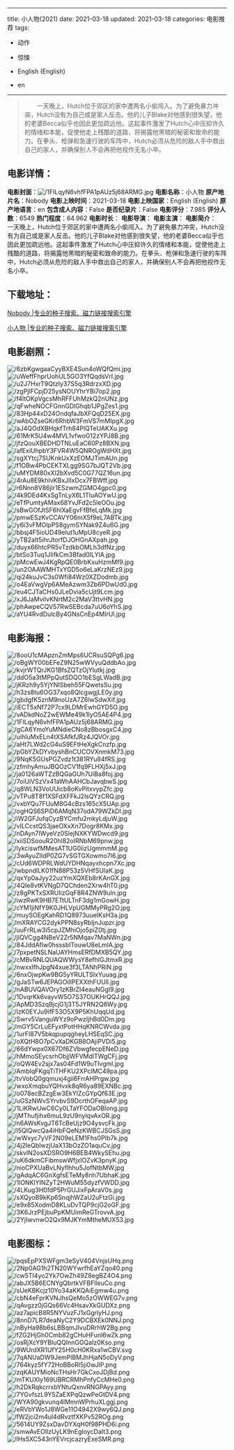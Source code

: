 
---
title: 小人物(2021)
date: 2021-03-18
updated: 2021-03-18
categories: 电影推荐
tags:
- 动作
- 惊悚

- English (English)
- en
---


> 　　一天晚上，Hutch位于郊区的家中遭两名小偷闯入。为了避免暴力冲突，Hutch没有为自己或是家人反击。他的儿子Blake对他感到很失望，他的老婆Becca似乎也因此更加疏远他。这起事件激发了Hutch心中压抑许久的情绪和本能，促使他走上残酷的道路，将揭露他黑暗的秘密和致命的能力。在拳头、枪弹和急速行驶的车阵中，Hutch必须从危险的敌人手中救出自己的家人，并确保别人不会再把他视作无名小卒。

## **电影详情**：

**电影封面**：<img src="https://image.tmdb.org/t/p/w200/1FILqyN6vhfFPA1pAUz5j68ARMG.jpg" alt="/1FILqyN6vhfFPA1pAUz5j68ARMG.jpg" title="/1FILqyN6vhfFPA1pAUz5j68ARMG.jpg">
**电影名称**：小人物
**原产地片名**：Nobody
**电影上映时间**：2021-03-18
**电影上映国家**：English (English)
**原产地语言**：en
**包含成人内容**：False
**是否纪录片**：False
**电影评分**：7.985
**评分人数**：6549
**热门程度**：64.962
**电影时长**：
**电影导演**：
**电影主演**：
**电影简介**：　　一天晚上，Hutch位于郊区的家中遭两名小偷闯入。为了避免暴力冲突，Hutch没有为自己或是家人反击。他的儿子Blake对他感到很失望，他的老婆Becca似乎也因此更加疏远他。这起事件激发了Hutch心中压抑许久的情绪和本能，促使他走上残酷的道路，将揭露他黑暗的秘密和致命的能力。在拳头、枪弹和急速行驶的车阵中，Hutch必须从危险的敌人手中救出自己的家人，并确保别人不会再把他视作无名小卒。

## **下载地址**：
[Nobody |专业的种子搜索、磁力链接搜索引擎](https://movie.amd794.com:2083/?search=Nobody&ordering=&mode=match_phrase&page_size=10&page=1)

[小人物 |专业的种子搜索、磁力链接搜索引擎](https://movie.amd794.com:2083/?search=%E5%B0%8F%E4%BA%BA%E7%89%A9&ordering=&mode=match_phrase&page_size=10&page=1)
 

## **电影剧照**：
<img src="https://image.tmdb.org/t/p/original/6zbKgwgaaCyyBXE4Sun4oWQfQmi.jpg" alt="/6zbKgwgaaCyyBXE4Sun4oWQfQmi.jpg" title="/6zbKgwgaaCyyBXE4Sun4oWQfQmi.jpg"><img src="https://image.tmdb.org/t/p/original/uWeffFhprUohUL5GO3YfQqdsVrI.jpg" alt="/uWeffFhprUohUL5GO3YfQqdsVrI.jpg" title="/uWeffFhprUohUL5GO3YfQqdsVrI.jpg"><img src="https://image.tmdb.org/t/p/original/u2J7HxrT9QtzIy37S5q3RdrzxXD.jpg" alt="/u2J7HxrT9QtzIy37S5q3RdrzxXD.jpg" title="/u2J7HxrT9QtzIy37S5q3RdrzxXD.jpg"><img src="https://image.tmdb.org/t/p/original/zgPjlFCpjD25ysNOUYhrYBi7op2.jpg" alt="/zgPjlFCpjD25ysNOUYhrYBi7op2.jpg" title="/zgPjlFCpjD25ysNOUYhrYBi7op2.jpg"><img src="https://image.tmdb.org/t/p/original/f4ltOKpVgcsMhRFFUhMzkQ2nUNz.jpg" alt="/f4ltOKpVgcsMhRFFUhMzkQ2nUNz.jpg" title="/f4ltOKpVgcsMhRFFUhMzkQ2nUNz.jpg"><img src="https://image.tmdb.org/t/p/original/qFwheNOCFGnnGDlGhqb1JPgZes1.jpg" alt="/qFwheNOCFGnnGDlGhqb1JPgZes1.jpg" title="/qFwheNOCFGnnGDlGhqb1JPgZes1.jpg"><img src="https://image.tmdb.org/t/p/original/83Hp44xD24OndqfaJbXFQqD25EX.jpg" alt="/83Hp44xD24OndqfaJbXFQqD25EX.jpg" title="/83Hp44xD24OndqfaJbXFQqD25EX.jpg"><img src="https://image.tmdb.org/t/p/original/wAbOZseGKr6RhbW3FmVS7mMIpgX.jpg" alt="/wAbOZseGKr6RhbW3FmVS7mMIpgX.jpg" title="/wAbOZseGKr6RhbW3FmVS7mMIpgX.jpg"><img src="https://image.tmdb.org/t/p/original/aJ4QOdXBHqkfTrh84PlQTeUAKXu.jpg" alt="/aJ4QOdXBHqkfTrh84PlQTeUAKXu.jpg" title="/aJ4QOdXBHqkfTrh84PlQTeUAKXu.jpg"><img src="https://image.tmdb.org/t/p/original/61MrK5U4w4MVL1vfwoG12zYPJ8B.jpg" alt="/61MrK5U4w4MVL1vfwoG12zYPJ8B.jpg" title="/61MrK5U4w4MVL1vfwoG12zYPJ8B.jpg"><img src="https://image.tmdb.org/t/p/original/jfzQouXBEDHDTNLuEaC60Pz8BXN.jpg" alt="/jfzQouXBEDHDTNLuEaC60Pz8BXN.jpg" title="/jfzQouXBEDHDTNLuEaC60Pz8BXN.jpg"><img src="https://image.tmdb.org/t/p/original/afExiUhpbY3FVR4W5QNROgWdHXt.jpg" alt="/afExiUhpbY3FVR4W5QNROgWdHXt.jpg" title="/afExiUhpbY3FVR4W5QNROgWdHXt.jpg"><img src="https://image.tmdb.org/t/p/original/sgXYtcj7SUKnkUxXzEOMJTimAUn.jpg" alt="/sgXYtcj7SUKnkUxXzEOMJTimAUn.jpg" title="/sgXYtcj7SUKnkUxXzEOMJTimAUn.jpg"><img src="https://image.tmdb.org/t/p/original/f1OBw4PbCEKTXLgg9SG7bJQT2Vb.jpg" alt="/f1OBw4PbCEKTXLgg9SG7bJQT2Vb.jpg" title="/f1OBw4PbCEKTXLgg9SG7bJQT2Vb.jpg"><img src="https://image.tmdb.org/t/p/original/uMYDM80xXl2bXvd5C0G77QZ16un.jpg" alt="/uMYDM80xXl2bXvd5C0G77QZ16un.jpg" title="/uMYDM80xXl2bXvd5C0G77QZ16un.jpg"><img src="https://image.tmdb.org/t/p/original/4rAu8E9khlvKBxJIIxDcx7FBWff.jpg" alt="/4rAu8E9khlvKBxJIIxDcx7FBWff.jpg" title="/4rAu8E9khlvKBxJIIxDcx7FBWff.jpg"><img src="https://image.tmdb.org/t/p/original/r6Nnn8V86jlr1ESzwmZGMO4gpc0.jpg" alt="/r6Nnn8V86jlr1ESzwmZGMO4gpc0.jpg" title="/r6Nnn8V86jlr1ESzwmZGMO4gpc0.jpg"><img src="https://image.tmdb.org/t/p/original/4k9DEd4KxSgTnLyX6L1TluAOYwU.jpg" alt="/4k9DEd4KxSgTnLyX6L1TluAOYwU.jpg" title="/4k9DEd4KxSgTnLyX6L1TluAOYwU.jpg"><img src="https://image.tmdb.org/t/p/original/eTfPumtyAMax68YvJFd2c5leOOu.jpg" alt="/eTfPumtyAMax68YvJFd2c5leOOu.jpg" title="/eTfPumtyAMax68YvJFd2c5leOOu.jpg"><img src="https://image.tmdb.org/t/p/original/sBwGOfJtSF6hlXaEgvFfBfeLqMk.jpg" alt="/sBwGOfJtSF6hlXaEgvFfBfeLqMk.jpg" title="/sBwGOfJtSF6hlXaEgvFfBfeLqMk.jpg"><img src="https://image.tmdb.org/t/p/original/pmwESzKvCCAVY06mX5f9eL7ABTk.jpg" alt="/pmwESzKvCCAVY06mX5f9eL7ABTk.jpg" title="/pmwESzKvCCAVY06mX5f9eL7ABTk.jpg"><img src="https://image.tmdb.org/t/p/original/y6i3vFMOlpPS8gymSYNak9Z4u6G.jpg" alt="/y6i3vFMOlpPS8gymSYNak9Z4u6G.jpg" title="/y6i3vFMOlpPS8gymSYNak9Z4u6G.jpg"><img src="https://image.tmdb.org/t/p/original/bbsj4F5ioUD49eIut1uMpU8cyeR.jpg" alt="/bbsj4F5ioUD49eIut1uMpU8cyeR.jpg" title="/bbsj4F5ioUD49eIut1uMpU8cyeR.jpg"><img src="https://image.tmdb.org/t/p/original/yTB2aIt5ihrJtorfDJOHGnAXpah.jpg" alt="/yTB2aIt5ihrJtorfDJOHGnAXpah.jpg" title="/yTB2aIt5ihrJtorfDJOHGnAXpah.jpg"><img src="https://image.tmdb.org/t/p/original/duyx66htcPR5vTzdkbOMLh3dfNz.jpg" alt="/duyx66htcPR5vTzdkbOMLh3dfNz.jpg" title="/duyx66htcPR5vTzdkbOMLh3dfNz.jpg"><img src="https://image.tmdb.org/t/p/original/btSo3Tuq1JIifkCm3Bfad0lLYlA.jpg" alt="/btSo3Tuq1JIifkCm3Bfad0lLYlA.jpg" title="/btSo3Tuq1JIifkCm3Bfad0lLYlA.jpg"><img src="https://image.tmdb.org/t/p/original/pMcwEwJ4KgRpQE0BrbKxuHzmMf9.jpg" alt="/pMcwEwJ4KgRpQE0BrbKxuHzmMf9.jpg" title="/pMcwEwJ4KgRpQE0BrbKxuHzmMf9.jpg"><img src="https://image.tmdb.org/t/p/original/un2OAAWMHTxYGD5o6eLaKrzNEz9.jpg" alt="/un2OAAWMHTxYGD5o6eLaKrzNEz9.jpg" title="/un2OAAWMHTxYGD5o6eLaKrzNEz9.jpg"><img src="https://image.tmdb.org/t/p/original/qi24kuJvC3s0Wfi84Wz0XZDodmb.jpg" alt="/qi24kuJvC3s0Wfi84Wz0XZDodmb.jpg" title="/qi24kuJvC3s0Wfi84Wz0XZDodmb.jpg"><img src="https://image.tmdb.org/t/p/original/o4EaVwgVp6AMeAzwm3Zb6PDwUd0.jpg" alt="/o4EaVwgVp6AMeAzwm3Zb6PDwUd0.jpg" title="/o4EaVwgVp6AMeAzwm3Zb6PDwUd0.jpg"><img src="https://image.tmdb.org/t/p/original/eu4CJTaCHs0JLeDvia5cUjt9Lcm.jpg" alt="/eu4CJTaCHs0JLeDvia5cUjt9Lcm.jpg" title="/eu4CJTaCHs0JLeDvia5cUjt9Lcm.jpg"><img src="https://image.tmdb.org/t/p/original/xJ6JaMviIvKNrtM2c2MaV3ttvHN.jpg" alt="/xJ6JaMviIvKNrtM2c2MaV3ttvHN.jpg" title="/xJ6JaMviIvKNrtM2c2MaV3ttvHN.jpg"><img src="https://image.tmdb.org/t/p/original/phAwpeCQV57RwSEBcda7uU6oYhS.jpg" alt="/phAwpeCQV57RwSEBcda7uU6oYhS.jpg" title="/phAwpeCQV57RwSEBcda7uU6oYhS.jpg"><img src="https://image.tmdb.org/t/p/original/aYU4RvdDulcBy4GNsCnEp4MIrUl.jpg" alt="/aYU4RvdDulcBy4GNsCnEp4MIrUl.jpg" title="/aYU4RvdDulcBy4GNsCnEp4MIrUl.jpg">

## **电影海报**：
<img src="https://image.tmdb.org/t/p/original/8ooU1cMApznZmMps6UCRsuSQPg6.jpg" alt="/8ooU1cMApznZmMps6UCRsuSQPg6.jpg" title="/8ooU1cMApznZmMps6UCRsuSQPg6.jpg"><img src="https://image.tmdb.org/t/p/original/oBgWY00bEFeZ9N25wWVyuQddbAo.jpg" alt="/oBgWY00bEFeZ9N25wWVyuQddbAo.jpg" title="/oBgWY00bEFeZ9N25wWVyuQddbAo.jpg"><img src="https://image.tmdb.org/t/p/original/kvjrWTQrJKG1BfsZQTzOjYlutkj.jpg" alt="/kvjrWTQrJKG1BfsZQTzOjYlutkj.jpg" title="/kvjrWTQrJKG1BfsZQTzOjYlutkj.jpg"><img src="https://image.tmdb.org/t/p/original/ddO5a3tMPpQutSDQO1bESgLWadB.jpg" alt="/ddO5a3tMPpQutSDQO1bESgLWadB.jpg" title="/ddO5a3tMPpQutSDQO1bESgLWadB.jpg"><img src="https://image.tmdb.org/t/p/original/jKRzh9y5YjYNISbeh55FQwetsSu.jpg" alt="/jKRzh9y5YjYNISbeh55FQwetsSu.jpg" title="/jKRzh9y5YjYNISbeh55FQwetsSu.jpg"><img src="https://image.tmdb.org/t/p/original/h3zs8tu6OG37xqo8QlcgwgjLE0y.jpg" alt="/h3zs8tu6OG37xqo8QlcgwgjLE0y.jpg" title="/h3zs8tu6OG37xqo8QlcgwgjLE0y.jpg"><img src="https://image.tmdb.org/t/p/original/gbdgfK5znM9noUzA7Z6lwSdwXif.jpg" alt="/gbdgfK5znM9noUzA7Z6lwSdwXif.jpg" title="/gbdgfK5znM9noUzA7Z6lwSdwXif.jpg"><img src="https://image.tmdb.org/t/p/original/iECT5xNf72P7cx9LDMrEwhGYD5O.jpg" alt="/iECT5xNf72P7cx9LDMrEwhGYD5O.jpg" title="/iECT5xNf72P7cx9LDMrEwhGYD5O.jpg"><img src="https://image.tmdb.org/t/p/original/vADkdNoZ2wEWMe49k1IyO5AE4P4.jpg" alt="/vADkdNoZ2wEWMe49k1IyO5AE4P4.jpg" title="/vADkdNoZ2wEWMe49k1IyO5AE4P4.jpg"><img src="https://image.tmdb.org/t/p/original/1FILqyN6vhfFPA1pAUz5j68ARMG.jpg" alt="/1FILqyN6vhfFPA1pAUz5j68ARMG.jpg" title="/1FILqyN6vhfFPA1pAUz5j68ARMG.jpg"><img src="https://image.tmdb.org/t/p/original/gCA6YmoYuMNdieCNo8zBbosgxC4.jpg" alt="/gCA6YmoYuMNdieCNo8zBbosgxC4.jpg" title="/gCA6YmoYuMNdieCNo8zBbosgxC4.jpg"><img src="https://image.tmdb.org/t/p/original/uihIuMxELn4tXSAfkfJRz4JQVOr.jpg" alt="/uihIuMxELn4tXSAfkfJRz4JQVOr.jpg" title="/uihIuMxELn4tXSAfkfJRz4JQVOr.jpg"><img src="https://image.tmdb.org/t/p/original/aHt7LWd2cG4uS9EFtHeXgkCnzfp.jpg" alt="/aHt7LWd2cG4uS9EFtHeXgkCnzfp.jpg" title="/aHt7LWd2cG4uS9EFtHeXgkCnzfp.jpg"><img src="https://image.tmdb.org/t/p/original/pGbYZkDYvbyshBnCUCOVXnmkM73.jpg" alt="/pGbYZkDYvbyshBnCUCOVXnmkM73.jpg" title="/pGbYZkDYvbyshBnCUCOVXnmkM73.jpg"><img src="https://image.tmdb.org/t/p/original/9NqK5GUsPGZvdz1t381RYu84fRS.jpg" alt="/9NqK5GUsPGZvdz1t381RYu84fRS.jpg" title="/9NqK5GUsPGZvdz1t381RYu84fRS.jpg"><img src="https://image.tmdb.org/t/p/original/zfmhyAmuJBQOzCV1fq9FLHXj5xJ.jpg" alt="/zfmhyAmuJBQOzCV1fq9FLHXj5xJ.jpg" title="/zfmhyAmuJBQOzCV1fq9FLHXj5xJ.jpg"><img src="https://image.tmdb.org/t/p/original/ja0126aWTZzBQGaGUh7UiBa8foj.jpg" alt="/ja0126aWTZzBQGaGUh7UiBa8foj.jpg" title="/ja0126aWTZzBQGaGUh7UiBa8foj.jpg"><img src="https://image.tmdb.org/t/p/original/7oiUiVSzVx41aWhAAHCbJavqbwS.jpg" alt="/7oiUiVSzVx41aWhAAHCbJavqbwS.jpg" title="/7oiUiVSzVx41aWhAAHCbJavqbwS.jpg"><img src="https://image.tmdb.org/t/p/original/q8WLN3VoUUicb8oKvPitxvypZfc.jpg" alt="/q8WLN3VoUUicb8oKvPitxvypZfc.jpg" title="/q8WLN3VoUUicb8oKvPitxvypZfc.jpg"><img src="https://image.tmdb.org/t/p/original/vTPu8T8f1XSFdXFFkJ2lsQYzCRQ.jpg" alt="/vTPu8T8f1XSFdXFFkJ2lsQYzCRQ.jpg" title="/vTPu8T8f1XSFdXFFkJ2lsQYzCRQ.jpg"><img src="https://image.tmdb.org/t/p/original/vxbYQu7FUuM8G4cBzs165cX5UAp.jpg" alt="/vxbYQu7FUuM8G4cBzs165cX5UAp.jpg" title="/vxbYQu7FUuM8G4cBzs165cX5UAp.jpg"><img src="https://image.tmdb.org/t/p/original/ogHQS6SPiD6AMqN37odA79WZkDl.jpg" alt="/ogHQS6SPiD6AMqN37odA79WZkDl.jpg" title="/ogHQS6SPiD6AMqN37odA79WZkDl.jpg"><img src="https://image.tmdb.org/t/p/original/iW2GFJufqCyzBYCmfu2mkyLdjuW.jpg" alt="/iW2GFJufqCyzBYCmfu2mkyLdjuW.jpg" title="/iW2GFJufqCyzBYCmfu2mkyLdjuW.jpg"><img src="https://image.tmdb.org/t/p/original/vILCcstQS3jaeOXxXn7Dogr8KMx.jpg" alt="/vILCcstQS3jaeOXxXn7Dogr8KMx.jpg" title="/vILCcstQS3jaeOXxXn7Dogr8KMx.jpg"><img src="https://image.tmdb.org/t/p/original/nDAyn7IWyeVz0SlejNXKYWDwcd9.jpg" alt="/nDAyn7IWyeVz0SlejNXKYWDwcd9.jpg" title="/nDAyn7IWyeVz0SlejNXKYWDwcd9.jpg"><img src="https://image.tmdb.org/t/p/original/xiiSDSoouR20hl82oIRNbM69pnw.jpg" alt="/xiiSDSoouR20hl82oIRNbM69pnw.jpg" title="/xiiSDSoouR20hl82oIRNbM69pnw.jpg"><img src="https://image.tmdb.org/t/p/original/lykciswfMMesAT1UG0iizUgmmmM.jpg" alt="/lykciswfMMesAT1UG0iizUgmmmM.jpg" title="/lykciswfMMesAT1UG0iizUgmmmM.jpg"><img src="https://image.tmdb.org/t/p/original/3wAyuZlIdP0ZG7vSGTGXowmo7l6.jpg" alt="/3wAyuZlIdP0ZG7vSGTGXowmo7l6.jpg" title="/3wAyuZlIdP0ZG7vSGTGXowmo7l6.jpg"><img src="https://image.tmdb.org/t/p/original/cUd6WDPRLWdUYDHNqayxhcpn7Xc.jpg" alt="/cUd6WDPRLWdUYDHNqayxhcpn7Xc.jpg" title="/cUd6WDPRLWdUYDHNqayxhcpn7Xc.jpg"><img src="https://image.tmdb.org/t/p/original/wbpndlLK01fN88P53z5VHfSUIaK.jpg" alt="/wbpndlLK01fN88P53z5VHfSUIaK.jpg" title="/wbpndlLK01fN88P53z5VHfSUIaK.jpg"><img src="https://image.tmdb.org/t/p/original/qxYp0aJyy22uzYmXQXEb8rKAnGX.jpg" alt="/qxYp0aJyy22uzYmXQXEb8rKAnGX.jpg" title="/qxYp0aJyy22uzYmXQXEb8rKAnGX.jpg"><img src="https://image.tmdb.org/t/p/original/4QIe8vtKVNgD7QChden2Xrw4hT0.jpg" alt="/4QIe8vtKVNgD7QChden2Xrw4hT0.jpg" title="/4QIe8vtKVNgD7QChden2Xrw4hT0.jpg"><img src="https://image.tmdb.org/t/p/original/z8gPKTxSXRUIizGqF8R4ZNW9uln.jpg" alt="/z8gPKTxSXRUIizGqF8R4ZNW9uln.jpg" title="/z8gPKTxSXRUIizGqF8R4ZNW9uln.jpg"><img src="https://image.tmdb.org/t/p/original/iwzRwK9HB7ETtULTnF3dg1mGowH.jpg" alt="/iwzRwK9HB7ETtULTnF3dg1mGowH.jpg" title="/iwzRwK9HB7ETtULTnF3dg1mGowH.jpg"><img src="https://image.tmdb.org/t/p/original/cYM1jiNfY9K0JHLVpUGMMyPRg2O.jpg" alt="/cYM1jiNfY9K0JHLVpUGMMyPRg2O.jpg" title="/cYM1jiNfY9K0JHLVpUGMMyPRg2O.jpg"><img src="https://image.tmdb.org/t/p/original/muySOEgKahRD1Q8973uueIKsH3a.jpg" alt="/muySOEgKahRD1Q8973uueIKsH3a.jpg" title="/muySOEgKahRD1Q8973uueIKsH3a.jpg"><img src="https://image.tmdb.org/t/p/original/mXRAYCG2dykPPN8syRbIjnJupzr.jpg" alt="/mXRAYCG2dykPPN8syRbIjnJupzr.jpg" title="/mXRAYCG2dykPPN8syRbIjnJupzr.jpg"><img src="https://image.tmdb.org/t/p/original/uuFrRLw3i5cpJZMhiOjo5piZ0tj.jpg" alt="/uuFrRLw3i5cpJZMhiOjo5piZ0tj.jpg" title="/uuFrRLw3i5cpJZMhiOjo5piZ0tj.jpg"><img src="https://image.tmdb.org/t/p/original/jIQVCgg4NBeV2Zr5NMqav7MaNWn.jpg" alt="/jIQVCgg4NBeV2Zr5NMqav7MaNWn.jpg" title="/jIQVCgg4NBeV2Zr5NMqav7MaNWn.jpg"><img src="https://image.tmdb.org/t/p/original/84JddAfIw0hsssbITouwU8eLmlA.jpg" alt="/84JddAfIw0hsssbITouwU8eLmlA.jpg" title="/84JddAfIw0hsssbITouwU8eLmlA.jpg"><img src="https://image.tmdb.org/t/p/original/7pxpetNSLNaUAYHmsERfDMXB5QY.jpg" alt="/7pxpetNSLNaUAYHmsERfDMXB5QY.jpg" title="/7pxpetNSLNaUAYHmsERfDMXB5QY.jpg"><img src="https://image.tmdb.org/t/p/original/cMBvRNLQUAQWWysY8efhlGJtmxR.jpg" alt="/cMBvRNLQUAQWWysY8efhlGJtmxR.jpg" title="/cMBvRNLQUAQWWysY8efhlGJtmxR.jpg"><img src="https://image.tmdb.org/t/p/original/nwxxlfhJpgN4xue3f3LTANhPRiN.jpg" alt="/nwxxlfhJpgN4xue3f3LTANhPRiN.jpg" title="/nwxxlfhJpgN4xue3f3LTANhPRiN.jpg"><img src="https://image.tmdb.org/t/p/original/6nxOjwpKw9BG5yYRULTSIxYuuag.jpg" alt="/6nxOjwpKw9BG5yYRULTSIxYuuag.jpg" title="/6nxOjwpKw9BG5yYRULTSIxYuuag.jpg"><img src="https://image.tmdb.org/t/p/original/gJaSTw6JEPAGOillPEXXthFUUll.jpg" alt="/gJaSTw6JEPAGOillPEXXthFUUll.jpg" title="/gJaSTw6JEPAGOillPEXXthFUUll.jpg"><img src="https://image.tmdb.org/t/p/original/nABUVQAVOry1zKBrZI4eauNGgI9.jpg" alt="/nABUVQAVOry1zKBrZI4eauNGgI9.jpg" title="/nABUVQAVOry1zKBrZI4eauNGgI9.jpg"><img src="https://image.tmdb.org/t/p/original/1DvqrKk6vayvW5O7S37OUKHrQQJ.jpg" alt="/1DvqrKk6vayvW5O7S37OUKHrQQJ.jpg" title="/1DvqrKk6vayvW5O7S37OUKHrQQJ.jpg"><img src="https://image.tmdb.org/t/p/original/ApMD3SzqBjcjG1j3T5JYRN2Q6Wy.jpg" alt="/ApMD3SzqBjcjG1j3T5JYRN2Q6Wy.jpg" title="/ApMD3SzqBjcjG1j3T5JYRN2Q6Wy.jpg"><img src="https://image.tmdb.org/t/p/original/lzK0EYJu9ifF53O5X9P5KhUqqUd.jpg" alt="/lzK0EYJu9ifF53O5X9P5KhUqqUd.jpg" title="/lzK0EYJu9ifF53O5X9P5KhUqqUd.jpg"><img src="https://image.tmdb.org/t/p/original/Swrv5VanguWYz9oPwzIjhBd0Dm.jpg" alt="/Swrv5VanguWYz9oPwzIjhBd0Dm.jpg" title="/Swrv5VanguWYz9oPwzIjhBd0Dm.jpg"><img src="https://image.tmdb.org/t/p/original/mGY5CrLuEFyxtPotHHqKNRCWvda.jpg" alt="/mGY5CrLuEFyxtPotHHqKNRCWvda.jpg" title="/mGY5CrLuEFyxtPotHHqKNRCWvda.jpg"><img src="https://image.tmdb.org/t/p/original/1urFI87V5bkqpupqgheyLHSEqSC.jpg" alt="/1urFI87V5bkqpupqgheyLHSEqSC.jpg" title="/1urFI87V5bkqpupqgheyLHSEqSC.jpg"><img src="https://image.tmdb.org/t/p/original/oXQtH8O7pCvXaDKGB8OAjiPVDi5.jpg" alt="/oXQtH8O7pCvXaDKGB8OAjiPVDi5.jpg" title="/oXQtH8O7pCvXaDKGB8OAjiPVDi5.jpg"><img src="https://image.tmdb.org/t/p/original/66dYwpx0X67Df6ZVbwgfecpENeD.jpg" alt="/66dYwpx0X67Df6ZVbwgfecpENeD.jpg" title="/66dYwpx0X67Df6ZVbwgfecpENeD.jpg"><img src="https://image.tmdb.org/t/p/original/hMmoSEycsrhObjjWFVMdlTWgCFj.jpg" alt="/hMmoSEycsrhObjjWFVMdlTWgCFj.jpg" title="/hMmoSEycsrhObjjWFVMdlTWgCFj.jpg"><img src="https://image.tmdb.org/t/p/original/oQW4Ev2sjx7as04Fd1W9uTIvgml.jpg" alt="/oQW4Ev2sjx7as04Fd1W9uTIvgml.jpg" title="/oQW4Ev2sjx7as04Fd1W9uTIvgml.jpg"><img src="https://image.tmdb.org/t/p/original/AmbIqFKgqTiTHFKU2XPclMC49pa.jpg" alt="/AmbIqFKgqTiTHFKU2XPclMC49pa.jpg" title="/AmbIqFKgqTiTHFKU2XPclMC49pa.jpg"><img src="https://image.tmdb.org/t/p/original/tvVobQ0gqmuxj4gii6FrrAHPrgw.jpg" alt="/tvVobQ0gqmuxj4gii6FrrAHPrgw.jpg" title="/tvVobQ0gqmuxj4gii6FrrAHPrgw.jpg"><img src="https://image.tmdb.org/t/p/original/wxoXmqbuYQHvxk8qR6ya89EXNBc.jpg" alt="/wxoXmqbuYQHvxk8qR6ya89EXNBc.jpg" title="/wxoXmqbuYQHvxk8qR6ya89EXNBc.jpg"><img src="https://image.tmdb.org/t/p/original/o078ecBZzgEw3EkYlZcGYpQf63E.jpg" alt="/o078ecBZzgEw3EkYlZcGYpQf63E.jpg" title="/o078ecBZzgEw3EkYlZcGYpQf63E.jpg"><img src="https://image.tmdb.org/t/p/original/uGSzNWvSYrvbvS9DcrthOFeqaAP.jpg" alt="/uGSzNWvSYrvbvS9DcrthOFeqaAP.jpg" title="/uGSzNWvSYrvbvS9DcrthOFeqaAP.jpg"><img src="https://image.tmdb.org/t/p/original/1LiKRwUwC6Cy0LTaYFODaOBIong.jpg" alt="/1LiKRwUwC6Cy0LTaYFODaOBIong.jpg" title="/1LiKRwUwC6Cy0LTaYFODaOBIong.jpg"><img src="https://image.tmdb.org/t/p/original/jMThufjihx6muL9zU9nylqvAxOR.jpg" alt="/jMThufjihx6muL9zU9nylqvAxOR.jpg" title="/jMThufjihx6muL9zU9nylqvAxOR.jpg"><img src="https://image.tmdb.org/t/p/original/n6AWsKvgJT6TcBeUjz9O4ysvcFk.jpg" alt="/n6AWsKvgJT6TcBeUjz9O4ysvcFk.jpg" title="/n6AWsKvgJT6TcBeUjz9O4ysvcFk.jpg"><img src="https://image.tmdb.org/t/p/original/l5QlQwcQa4iHbFQeNzKWBCJSGsS.jpg" alt="/l5QlQwcQa4iHbFQeNzKWBCJSGsS.jpg" title="/l5QlQwcQa4iHbFQeNzKWBCJSGsS.jpg"><img src="https://image.tmdb.org/t/p/original/wWxyc7yVF2N09eLEM1Fhs0PIb7k.jpg" alt="/wWxyc7yVF2N09eLEM1Fhs0PIb7k.jpg" title="/wWxyc7yVF2N09eLEM1Fhs0PIb7k.jpg"><img src="https://image.tmdb.org/t/p/original/4j2IeQblwzjUaX13bOzZO1aquCv.jpg" alt="/4j2IeQblwzjUaX13bOzZO1aquCv.jpg" title="/4j2IeQblwzjUaX13bOzZO1aquCv.jpg"><img src="https://image.tmdb.org/t/p/original/skvlN2osXDSRO9H6BEB4WkySEhu.jpg" alt="/skvlN2osXDSRO9H6BEB4WkySEhu.jpg" title="/skvlN2osXDSRO9H6BEB4WkySEhu.jpg"><img src="https://image.tmdb.org/t/p/original/uK6dkmCFibmswWfjxIOZvK3pnyK.jpg" alt="/uK6dkmCFibmswWfjxIOZvK3pnyK.jpg" title="/uK6dkmCFibmswWfjxIOZvK3pnyK.jpg"><img src="https://image.tmdb.org/t/p/original/nioCPXUaBvLNyflhhu5JofNtbMW.jpg" alt="/nioCPXUaBvLNyflhhu5JofNtbMW.jpg" title="/nioCPXUaBvLNyflhhu5JofNtbMW.jpg"><img src="https://image.tmdb.org/t/p/original/gAdqAC6GnXgfsETeMy8nh7UbhaK.jpg" alt="/gAdqAC6GnXgfsETeMy8nh7UbhaK.jpg" title="/gAdqAC6GnXgfsETeMy8nh7UbhaK.jpg"><img src="https://image.tmdb.org/t/p/original/1lONKlYINZyT2HWuM55dyzfVWDD.jpg" alt="/1lONKlYINZyT2HWuM55dyzfVWDD.jpg" title="/1lONKlYINZyT2HWuM55dyzfVWDD.jpg"><img src="https://image.tmdb.org/t/p/original/4LKug3H0fdP5PrGUJixFpAraV0s.jpg" alt="/4LKug3H0fdP5PrGUJixFpAraV0s.jpg" title="/4LKug3H0fdP5PrGUJixFpAraV0s.jpg"><img src="https://image.tmdb.org/t/p/original/sXQyoB9kKp6SnqjhWZaU2uFtzGi.jpg" alt="/sXQyoB9kKp6SnqjhWZaU2uFtzGi.jpg" title="/sXQyoB9kKp6SnqjhWZaU2uFtzGi.jpg"><img src="https://image.tmdb.org/t/p/original/e9x85XodmD8KLuDvTQP9cjG2oGF.jpg" alt="/e9x85XodmD8KLuDvTQP9cjG2oGF.jpg" title="/e9x85XodmD8KLuDvTQP9cjG2oGF.jpg"><img src="https://image.tmdb.org/t/p/original/3K6JrzPEjbuPpKMUimReGTrovvA.jpg" alt="/3K6JrzPEjbuPpKMUimReGTrovvA.jpg" title="/3K6JrzPEjbuPpKMUimReGTrovvA.jpg"><img src="https://image.tmdb.org/t/p/original/2YjIwvnwO2Qx9MJKYmMtheMUX53.jpg" alt="/2YjIwvnwO2Qx9MJKYmMtheMUX53.jpg" title="/2YjIwvnwO2Qx9MJKYmMtheMUX53.jpg">

## **电影图标**：
<img src="https://image.tmdb.org/t/p/original/pqsEpPXSWFgm3eSyV404VnjsUHq.png" alt="/pqsEpPXSWFgm3eSyV404VnjsUHq.png" title="/pqsEpPXSWFgm3eSyV404VnjsUHq.png"><img src="https://image.tmdb.org/t/p/original/2Np0AG1h2TN20WYwrfhEaYZqo40.png" alt="/2Np0AG1h2TN20WYwrfhEaYZqo40.png" title="/2Np0AG1h2TN20WYwrfhEaYZqo40.png"><img src="https://image.tmdb.org/t/p/original/cw5TI4yo2Yk7OwZh49Z8egBZ4O4.png" alt="/cw5TI4yo2Yk7OwZh49Z8egBZ4O4.png" title="/cw5TI4yo2Yk7OwZh49Z8egBZ4O4.png"><img src="https://image.tmdb.org/t/p/original/abJX5B6ECNYgQbrtkVFBFlleuCo.png" alt="/abJX5B6ECNYgQbrtkVFBFlleuCo.png" title="/abJX5B6ECNYgQbrtkVFBFlleuCo.png"><img src="https://image.tmdb.org/t/p/original/sUeKBKcjz10Yo34aKKQAiEgmw4u.png" alt="/sUeKBKcjz10Yo34aKKQAiEgmw4u.png" title="/sUeKBKcjz10Yo34aKKQAiEgmw4u.png"><img src="https://image.tmdb.org/t/p/original/cbN4eFprKVNJhsQeMo5zOWWEG7v.png" alt="/cbN4eFprKVNJhsQeMo5zOWWEG7v.png" title="/cbN4eFprKVNJhsQeMo5zOWWEG7v.png"><img src="https://image.tmdb.org/t/p/original/qAvgzz0jGQs66Vc4HsavXkGUDXz.png" alt="/qAvgzz0jGQs66Vc4HsavXkGUDXz.png" title="/qAvgzz0jGQs66Vc4HsavXkGUDXz.png"><img src="https://image.tmdb.org/t/p/original/az7apicB8R5NYVuzFJ1xGgrlyHJ.png" alt="/az7apicB8R5NYVuzFJ1xGgrlyHJ.png" title="/az7apicB8R5NYVuzFJ1xGgrlyHJ.png"><img src="https://image.tmdb.org/t/p/original/8nnD7LR7deaNyC2Y9DCBXEk0NNJ.png" alt="/8nnD7LR7deaNyC2Y9DCBXEk0NNJ.png" title="/8nnD7LR7deaNyC2Y9DCBXEk0NNJ.png"><img src="https://image.tmdb.org/t/p/original/nByHa98b6sLBBqmJIvuDRrhW2Bg.png" alt="/nByHa98b6sLBBqmJIvuDRrhW2Bg.png" title="/nByHa98b6sLBBqmJIvuDRrhW2Bg.png"><img src="https://image.tmdb.org/t/p/original/fZG2HjGh0Cmb82gCHuHFunl6wZk.png" alt="/fZG2HjGh0Cmb82gCHuHFunl6wZk.png" title="/fZG2HjGh0Cmb82gCHuHFunl6wZk.png"><img src="https://image.tmdb.org/t/p/original/osRjXcY9YBIuQQlnnGGQaIz0Kso.png" alt="/osRjXcY9YBIuQQlnnGGQaIz0Kso.png" title="/osRjXcY9YBIuQQlnnGGQaIz0Kso.png"><img src="https://image.tmdb.org/t/p/original/9WUrdXR1UfY25H0cH0KRxa1wCBV.svg" alt="/9WUrdXR1UfY25H0cH0KRxa1wCBV.svg" title="/9WUrdXR1UfY25H0cH0KRxa1wCBV.svg"><img src="https://image.tmdb.org/t/p/original/7qANUaDW9JemPlBMJhHjaN5oDyV.png" alt="/7qANUaDW9JemPlBMJhHjaN5oDyV.png" title="/7qANUaDW9JemPlBMJhHjaN5oDyV.png"><img src="https://image.tmdb.org/t/p/original/764kyz5fY72HoBBoRl5ji0wJlP.png" alt="/764kyz5fY72HoBBoRl5ji0wJlP.png" title="/764kyz5fY72HoBBoRl5ji0wJlP.png"><img src="https://image.tmdb.org/t/p/original/zqKAUYMioNcTHsHr7GkCxoJDjBd.png" alt="/zqKAUYMioNcTHsHr7GkCxoJDjBd.png" title="/zqKAUYMioNcTHsHr7GkCxoJDjBd.png"><img src="https://image.tmdb.org/t/p/original/mTKUXIy169UBRCRMhPnfyCcMHe0.png" alt="/mTKUXIy169UBRCRMhPnfyCcMHe0.png" title="/mTKUXIy169UBRCRMhPnfyCcMHe0.png"><img src="https://image.tmdb.org/t/p/original/h2DkRqkcrrxbYNtuQxnvRNGPAyy.png" alt="/h2DkRqkcrrxbYNtuQxnvRNGPAyy.png" title="/h2DkRqkcrrxbYNtuQxnvRNGPAyy.png"><img src="https://image.tmdb.org/t/p/original/7YGvfszL9Y5ZaEXPqQzwPeGtDV4.png" alt="/7YGvfszL9Y5ZaEXPqQzwPeGtDV4.png" title="/7YGvfszL9Y5ZaEXPqQzwPeGtDV4.png"><img src="https://image.tmdb.org/t/p/original/WYA90gkvunq4lMmnWPrhuXLggj.png" alt="/WYA90gkvunq4lMmnWPrhuXLggj.png" title="/WYA90gkvunq4lMmnWPrhuXLggj.png"><img src="https://image.tmdb.org/t/p/original/eRVbYWo1J8WGe11O4942X9wy6QJ.png" alt="/eRVbYWo1J8WGe11O4942X9wy6QJ.png" title="/eRVbYWo1J8WGe11O4942X9wy6QJ.png"><img src="https://image.tmdb.org/t/p/original/fW2jci2m4ul4dRvztfXKPv52ROg.png" alt="/fW2jci2m4ul4dRvztfXKPv52ROg.png" title="/fW2jci2m4ul4dRvztfXKPv52ROg.png"><img src="https://image.tmdb.org/t/p/original/5614UY9ZsxDavDYXqH0f98PHD6i.png" alt="/5614UY9ZsxDavDYXqH0f98PHD6i.png" title="/5614UY9ZsxDavDYXqH0f98PHD6i.png"><img src="https://image.tmdb.org/t/p/original/smwAvEOllzUyLK9nEgIoycDalt3.png" alt="/smwAvEOllzUyLK9nEgIoycDalt3.png" title="/smwAvEOllzUyLK9nEgIoycDalt3.png"><img src="https://image.tmdb.org/t/p/original/lHs5XC543nYEVrcjcazryExeSMR.png" alt="/lHs5XC543nYEVrcjcazryExeSMR.png" title="/lHs5XC543nYEVrcjcazryExeSMR.png">
